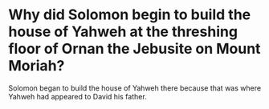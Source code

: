 # Why did Solomon begin to build the house of Yahweh at the threshing floor of Ornan the Jebusite on Mount Moriah?

Solomon began to build the house of Yahweh there because that was where Yahweh had appeared to David his father. 